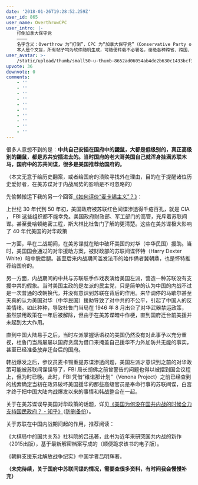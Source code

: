 ```yaml
---
date: '2018-01-26T19:28:52.259Z'
user_id: 865
user_name: OverthrowCPC
user_intro: |-
    打倒加拿大保守党
    ————
    名字含义：Overthrow 为“打倒”，CPC 为“加拿大保守党”（Conservative Party of Canada）。
    本人是个文盲，所有帖子均为软件随机生成，可随便转载不必署名，谢绝各种跨省、跨国、跨球行动。
user_avatar: >-
    /static/upload/thumb/small50-u-thumb-8652ad06054ab4de2b630c1433bcf39da043b3e0921.png
upvote: 36
downvote: 0
comments:
    - ''
    - ''
    - ''
    - ''
    - ''
    - ''
    - ''
    - ''
    - ''
    - ''
---
```


很多人意想不到的是：**中共自己安插在国府中的鼹鼠，大都是低级别的，真正高级别的鼹鼠，都是苏共安插进去的。当时国府的老大哥美国自己就浑身挂满苏联木马，国府中的苏共间谍，很多是美国推荐给国府的。**

（本文无意于给历史翻案，或者给国府的溃败寻找外在理由，目的在于提醒诸位历史爱好者，在美苏谍对于内战局势的影响是不可忽略的）

  

  

先偷懒搬运下我的另一个回答[《如何评价“麦卡锡主义”？》](https://web.archive.org:443/web/20180529145720/https://pin-cong.com/p/25952/?s=26471)：  

上世纪 30 年代到 50 年初，美国政府被苏联红色间谍渗透得千疮百孔，就是 CIA ， FBI 这些组织都不能幸免。美国政府财政部、军工部门的高管，充斥着苏联间谍。甚至曼哈顿绝密工程，斯大林比杜鲁门了解的更清楚。这些在美苏谍极大影响了 40 年代美国的对华政策

一方面，早在二战期间，在美苏谍就在暗中破坏美国的对华（中华民国）援助。当时，美国国会通过的对华援助方案，被财政部的苏联间谍怀特（Harry Dexter White）暗中脱后腿。甚至后来内战期间滥发法币的始作俑者冀朝鼎，也是怀特推荐给国府的。

另一方面，内战期间的中共与苏联联手作戏表演给美国左派，营造一种苏联没有支援中共的假象。当时美国主政的是左派的民主党，只是简单的认为中国的内战不过是一次普通的改朝换代，并没有意识到苏联在背后的作用。来华调停的马歇尔甚至天真的认为美国对华（中华民国）援助导致了对中共的不公平，引起了中国人的反美情绪。如此种种，导致杜鲁门当局在 1946 年 8 月出台了对华武器禁运政策，虽然禁用政策在一年后被解除，但由于在美苏谍暗中作梗，直到国府迁台前美援并未起到太大作用。

直到中国大陆易手之后，当时左派掌握话语权的美国仍然没有对此事予以充分重视，杜鲁门当局屡屡以国府贪腐为借口来掩盖自己援华不力外加防共无能的事实，甚至已经准备放弃迁台后的国府。

韩战爆发之后，参议员麦卡锡重提苏谍渗透问题，美国左派才意识到之前的对华政策可能被苏联间谍误导了，FBI 局长胡佛之前曾警告的问题也得以被摆到国会议程上，但为时已晚。此时，FBI 凭借“维诺那计划”（Venona Project）之前已经查到的线索确定当初在政界破坏美国援华的那些高级官员是奉命行事的苏联间谍，白宫才终于把中国大陆内战爆发以来的事情和韩战整合在一起。

  

关于在美苏谍误导美国对华政策的话题，详见[《美国为何没在国共内战的时候全力支持国民政府？ - 知乎》](https://web.archive.org:443/web/20180529145720/https://www.zhihu.com/question/20255728/answer/178205685)（[防删备份](https://web.archive.org:443/web/20180529145720/https://archive.is/tSFXe)）。

关于苏联在中国内战期间起的作用，推荐阅读：

《大棋局中的国共关系》社科院的吕迅著，此书为近年来研究国共内战的新作（2015出版），基于最新解密档案写成的（顺便跪求该书的电子版）。

《朝鲜支援东北解放战争纪实》中国学者吕明辉著。

  

**（未完待续，关于国府中苏联间谍的情况，需要查很多资料，有时间我会慢慢补充）**
